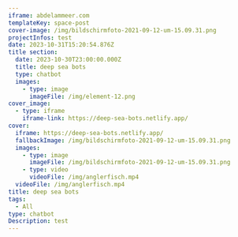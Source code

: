 ```yaml
---
iframe: abdelammeer.com
templateKey: space-post
cover-image: /img/bildschirmfoto-2021-09-12-um-15.09.31.png
projectInfos: test
date: 2023-10-31T15:20:54.876Z
title section:
  date: 2023-10-30T23:00:00.000Z
  title: deep sea bots
  type: chatbot
  images:
    - type: image
      imageFile: /img/element-12.png
cover_image:
  - type: iframe
    iframe-link: https://deep-sea-bots.netlify.app/
cover:
  iframe: https://deep-sea-bots.netlify.app/
  fallbackImage: /img/bildschirmfoto-2021-09-12-um-15.09.31.png
  images:
    - type: image
      imageFile: /img/bildschirmfoto-2021-09-12-um-15.09.31.png
    - type: video
      videoFile: /img/anglerfisch.mp4
  videoFile: /img/anglerfisch.mp4
title: deep sea bots
tags:
  - All
type: chatbot
Description: t﻿est
---
```

